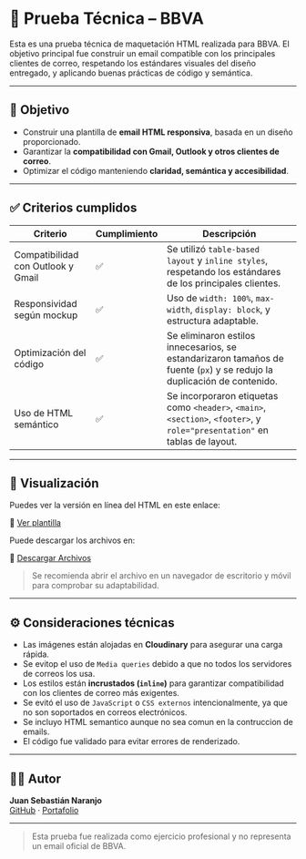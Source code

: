 # 🧪 Prueba Técnica – BBVA

Esta es una prueba técnica de maquetación HTML realizada para BBVA. El objetivo principal fue construir un email compatible con los principales clientes de correo, respetando los estándares visuales del diseño entregado, y aplicando buenas prácticas de código y semántica.

---

## 🎯 Objetivo

- Construir una plantilla de **email HTML responsiva**, basada en un diseño proporcionado.
- Garantizar la **compatibilidad con Gmail, Outlook y otros clientes de correo**.
- Optimizar el código manteniendo **claridad, semántica y accesibilidad**.

---

## ✅ Criterios cumplidos

| Criterio                           | Cumplimiento | Descripción                                                                                                                |
| ---------------------------------- | ------------ | -------------------------------------------------------------------------------------------------------------------------- |
| Compatibilidad con Outlook y Gmail | ✅           | Se utilizó `table-based layout` y `inline styles`, respetando los estándares de los principales clientes.                  |
| Responsividad según mockup         | ✅           | Uso de `width: 100%`, `max-width`, `display: block`, y estructura adaptable.                                               |
| Optimización del código            | ✅           | Se eliminaron estilos innecesarios, se estandarizaron tamaños de fuente (`px`) y se redujo la duplicación de contenido.    |
| Uso de HTML semántico              | ✅           | Se incorporaron etiquetas como `<header>`, `<main>`, `<section>`, `<footer>`, y `role="presentation"` en tablas de layout. |

---

## 📱 Visualización

Puedes ver la versión en línea del HTML en este enlace:

🔗 [Ver plantilla](https://juanaranjodev.github.io/bbva-prueba/folder/index.html)

Puede descargar los archivos en:

🔗 [Descargar Archivos](https://juanaranjodev.github.io/bbva-prueba/folder.zip)

> Se recomienda abrir el archivo en un navegador de escritorio y móvil para comprobar su adaptabilidad.

---

## ⚙️ Consideraciones técnicas

- Las imágenes están alojadas en **Cloudinary** para asegurar una carga rápida.
- Se evitop el uso de `Media queries` debido a que no todos los servidores de correos los usa.
- Los estilos están **incrustados (`inline`)** para garantizar compatibilidad con los clientes de correo más exigentes.
- Se evitó el uso de `JavaScript` o `CSS externos` intencionalmente, ya que no son soportados en correos electrónicos.
- Se incluyo HTML semantico aunque no sea comun en la contruccion de emails.
- El código fue validado para evitar errores de renderizado.

---

## 👨‍💻 Autor

**Juan Sebastián Naranjo**  
[GitHub](https://github.com/juanaranjodev) · [Portafolio](https://juanaranjodev.github.io/)

---

> Esta prueba fue realizada como ejercicio profesional y no representa un email oficial de BBVA.
